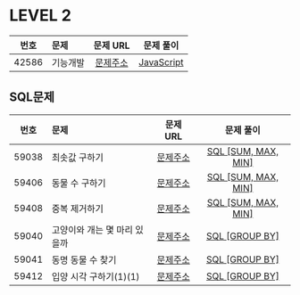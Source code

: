 # LEVEL 2

| 번호  | 문제     |                               문제 URL                               |             문제 풀이              |
| :---: | :------- | :------------------------------------------------------------------: | :--------------------------------: |
| 42586 | 기능개발 | [문제주소](https://programmers.co.kr/learn/courses/30/lessons/42586) | [JavaScript](./42586-기능_개발.js) |

## SQL문제

| 번호  | 문제                         |                               문제 URL                               |                         문제 풀이                          |
| :---: | :--------------------------- | :------------------------------------------------------------------: | :--------------------------------------------------------: |
| 59038 | 최솟값 구하기                | [문제주소](https://programmers.co.kr/learn/courses/30/lessons/59038) |      [SQL [SUM, MAX, MIN]](./59038-최솟값_구하기.sql)      |
| 59406 | 동물 수 구하기               | [문제주소](https://programmers.co.kr/learn/courses/30/lessons/59406) |     [SQL [SUM, MAX, MIN]](./59406-동물_수_구하기.sql)      |
| 59408 | 중복 제거하기                | [문제주소](https://programmers.co.kr/learn/courses/30/lessons/59408) |      [SQL [SUM, MAX, MIN]](./59408-중복_제거하기.sql)      |
| 59040 | 고양이와 개는 몇 마리 있을까 | [문제주소](https://programmers.co.kr/learn/courses/30/lessons/59040) | [SQL [GROUP BY]](./59040-고양이와_개는_몇_마리_있을까.sql) |
| 59041 | 동명 동물 수 찾기            | [문제주소](https://programmers.co.kr/learn/courses/30/lessons/59041) |      [SQL [GROUP BY]](./59041-동명_동물_수_찾기.sql)       |
| 59412 | 입양 시각 구하기(1)(1)       | [문제주소](https://programmers.co.kr/learn/courses/30/lessons/59412) |    [SQL [GROUP BY]](<./59412-입양_시각_구하기(1).sql>)     |
